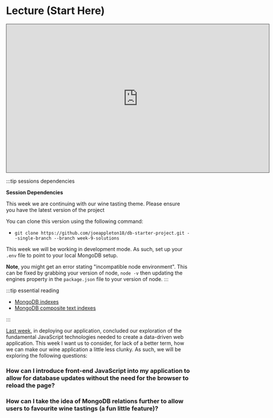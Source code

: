 # Lecture (Start Here)

<iframe src="https://solent.cloud.panopto.eu/Panopto/Pages/Embed.aspx?id=95329796-b051-4e9f-86ce-adef01651a3e&autoplay=false&offerviewer=true&showtitle=true&showbrand=false&captions=true&interactivity=all" height="405" width="720" style="border: 1px solid #464646;" allowfullscreen allow="autoplay"></iframe>

:::tip sessions dependencies

**Session Dependencies**

This week we are continuing with our wine tasting theme. Please ensure you have the latest version of the project

You can clone this version using the following command:

- `git clone https://github.com/joeappleton18/db-starter-project.git --single-branch --branch week-9-solutions`

This week we will be working in development mode. As such, set up your `.env` file to point to your local MongoDB setup.

**Note**, you might get an error stating "incompatible node environment". This can be fixed by grabbing your version of node, `node -v` then updating the engines property in the `package.json` file to your version of node.
:::

:::tip essential reading

- [MongoDB indexes](https://docs.mongodb.com/manual/indexes/)
- [MongoDB composite text indexes](https://docs.mongodb.com/manual/core/index-text/)

:::

[Last week](/week-9), in deploying our application, concluded our exploration of the fundamental JavaScript technologies needed to create a data-driven web application. This week I want us to consider, for lack of a better term, how we can make our wine application a little less clunky. As such, we will be exploring the following questions:

### How can I introduce front-end JavaScript into my application to allow for database updates without the need for the browser to reload the page?

### How can I take the idea of MongoDB relations further to allow users to favourite wine tastings (a fun little feature)?
